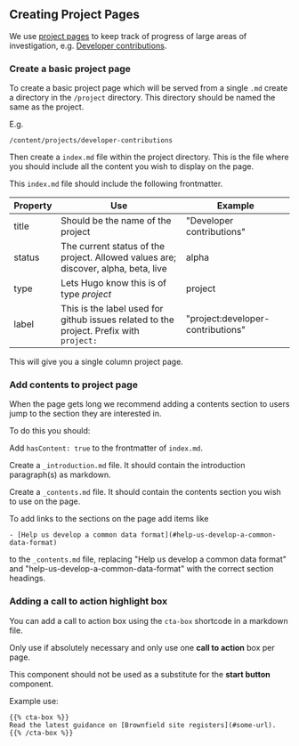 ## Creating Project Pages

We use [project pages](https://digital-land.github.io/project/) to keep track of progress of large areas of investigation, e.g. [Developer contributions](https://digital-land.github.io/project/developer-contributions/).

### Create a basic project page

To create a basic project page which will be served from a single `.md` create a directory in the `/project` directory. This directory should be named the same as the project.

E.g.
```
/content/projects/developer-contributions
```

Then create a `index.md` file within the project directory. This is the file where you should include all the content you wish to display on the page.

This `index.md` file should include the following frontmatter.

| Property | Use | Example |
| --- | --- | --- |
| title | Should be the name of the project | "Developer contributions" |
| status | The current status of the project. Allowed values are; discover, alpha, beta, live | alpha |
| type | Lets Hugo know this is of type *project* | project |
| label | This is the label used for github issues related to the project. Prefix with `project:` | "project:developer-contributions" |

This will give you a single column project page.

### Add contents to project page

When the page gets long we recommend adding a contents section to users jump to the section they are interested in.

To do this you should:

Add `hasContent: true` to the frontmatter of `index.md`.

Create a `_introduction.md` file. It should contain the introduction paragraph(s) as markdown.

Create a `_contents.md` file. It should contain the contents section you wish to use on the page.

To add links to the sections on the page add items like
```
- [Help us develop a common data format](#help-us-develop-a-common-data-format)
```
to the `_contents.md` file, replacing "Help us develop a common data format" and "help-us-develop-a-common-data-format" with the correct section headings.

### Adding a call to action highlight box

You can add a call to action box using the `cta-box` shortcode in a markdown file.

Only use if absolutely necessary and only use one **call to action** box per page.

This component should not be used as a substitute for the **start button** component.

Example use:

```
{{% cta-box %}}
Read the latest guidance on [Brownfield site registers](#some-url).
{{% /cta-box %}}
```
